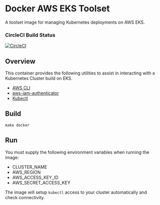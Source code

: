 # Docker AWS EKS Toolset

A toolset image for managing Kubernetes deployments on AWS EKS.

### CircleCI Build Status
[![CircleCI](https://circleci.com/gh/appvia/docker-kube-toolset.svg?style=svg)](https://circleci.com/gh/appvia/docker-kube-toolset)

## Overview
This container provides the following utilities to assist in interacting with a Kubernetes Cluster build on EKS.
- [AWS CLI](https://docs.aws.amazon.com/cli/index.html)
- [aws-iam-authenticator](https://docs.aws.amazon.com/eks/latest/userguide/install-aws-iam-authenticator.html)
- [Kubectl](https://kubernetes.io/docs/reference/kubectl/overview/)

## Build

`make docker`

## Run

You must supply the following environment variables when running the image:
* CLUSTER_NAME
* AWS_REGION
* AWS_ACCESS_KEY_ID
* AWS_SECRET_ACCESS_KEY

The image will setup `kubectl` access to your cluster automatically and check connectivity.
